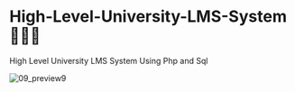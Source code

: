 # High-Level-University-LMS-System👨‍🎓😍
High Level University LMS System Using Php and Sql 

![09_preview9](https://github.com/SE-LAPS/High-Level-University-LMS-System/assets/87580847/1f485ca7-3fd6-4a30-9dfa-fa150148b2b4)
